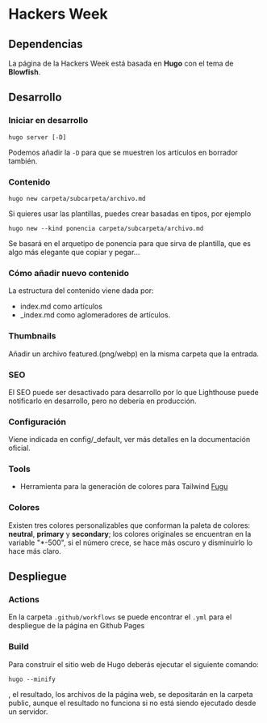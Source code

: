 # Hackers Week
## Dependencias
La página de la Hackers Week está basada en **Hugo** con el tema de **Blowfish**.
## Desarrollo
### Iniciar en desarrollo
```
hugo server [-D]
```
Podemos añadir la ```-D``` para que se muestren los artículos en borrador también.
### Contenido
```
hugo new carpeta/subcarpeta/archivo.md
```
Si quieres usar las plantillas, puedes crear basadas en tipos, por ejemplo
```
hugo new --kind ponencia carpeta/subcarpeta/archivo.md
```
Se basará en el arquetipo de ponencia para que sirva de plantilla, que es algo más elegante que copiar y pegar...
### Cómo añadir nuevo contenido
La estructura del contenido viene dada por:
- index.md como artículos
- _index.md como aglomeradores de artículos.
### Thumbnails
Añadir un archivo featured.(png/webp) en la misma carpeta que la entrada.
### SEO
El SEO puede ser desactivado para desarrollo por lo que Lighthouse puede notificarlo en desarrollo, pero no debería en producción.

### Configuración
Viene indicada en config/_default, ver más detalles en la documentación oficial.
### Tools
- Herramienta para la generación de colores para Tailwind [Fugu](https://github.com/nunocoracao/fugu)
### Colores
Existen tres colores personalizables que conforman la paleta de colores: **neutral**, **primary** y **secondary**; los colores originales se encuentran en la variable "*-500", si el número crece, se hace más oscuro y disminuirlo lo hace más claro.
## Despliegue
### Actions
En la carpeta `.github/workflows` se puede encontrar el `.yml` para el despliegue de la página en Github Pages
### Build
Para construir el sitio web de Hugo deberás ejecutar el siguiente comando:
```
hugo --minify
```
, el resultado, los archivos de la página web, se depositarán en la carpeta public, aunque el resultado no funciona si no está siendo ejecutado desde un servidor.